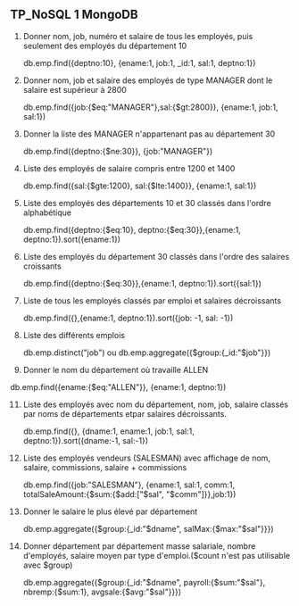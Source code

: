 ## TP_NoSQL 1 MongoDB
1. Donner nom, job, numéro et salaire de tous les employés, puis seulement des employés du département 10

   db.emp.find({deptno:10}, {ename:1, job:1, _id:1, sal:1, deptno:1})
   

2. Donner nom, job et salaire des employés de type MANAGER dont le salaire est supérieur à 2800

   db.emp.find({job:{$eq:"MANAGER"},sal:{$gt:2800}}, {ename:1, job:1, sal:1})
   

3. Donner la liste des MANAGER n'appartenant pas au département 30

   db.emp.find({deptno:{$ne:30}}, {job:"MANAGER"})
   

4. Liste des employés de salaire compris entre 1200 et 1400

   db.emp.find({sal:{$gte:1200}, sal:{$lte:1400}}, {ename:1, sal:1})
   

5. Liste des employés des départements 10 et 30 classés dans l'ordre alphabétique

   db.emp.find({deptno:{$eq:10}, deptno:{$eq:30}},{ename:1, deptno:1}).sort({ename:1})
   

6. Liste des employés du département 30 classés dans l'ordre des salaires croissants

   db.emp.find({deptno:{$eq:30}},{ename:1, deptno:1}).sort({sal:1})
   

7. Liste de tous les employés classés par emploi et salaires décroissants

   db.emp.find({},{ename:1, deptno:1}).sort({job: -1, sal: -1})
   

8. Liste des différents emplois

   db.emp.distinct("job")
   ou
   db.emp.aggregate({$group:{_id:"$job"}})
   

10. Donner le nom du département où travaille ALLEN

   db.emp.find({ename:{$eq:"ALLEN"}}, {ename:1, deptno:1})
   

11. Liste des employés avec nom du département, nom, job, salaire classés par noms de départements etpar salaires décroissants.

    db.emp.find({}, {dname:1, ename:1, job:1, sal:1, deptno:1}).sort({dname:-1, sal:-1})
   

12. Liste des employés vendeurs (SALESMAN) avec affichage de nom, salaire, commissions, salaire + commissions

      db.emp.find({job:"SALESMAN"}, {ename:1, sal:1, comm:1, totalSaleAmount:{$sum:{$add:["$sal", "$comm"]}},job:1})
   

13. Donner le salaire le plus élevé par département

      db.emp.aggregate({$group:{_id:"$dname", salMax:{$max:"$sal"}}})
   

14. Donner département par département masse salariale, nombre d'employés, salaire moyen par type d'emploi.($count n'est pas utilisable avec $group)

      db.emp.aggregate({$group:{_id:"$dname", payroll:{$sum:"$sal"}, nbremp:{$sum:1}, avgsale:{$avg:"$sal"}}})
